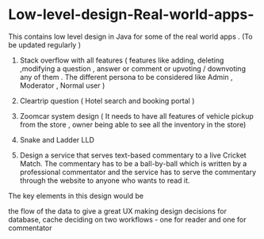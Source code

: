 # Low-level-design-Real-world-apps-
This contains low level design in Java for some of the real world apps . (To be updated regularly ) 

1. Stack overflow with all features ( features like adding, deleting ,modifying a question , answer or comment or upvoting / downvoting any of them .
  The different persona to be considered like Admin , Moderator , Normal user )
   
3. Cleartrip question ( Hotel search and booking portal )
4. Zoomcar system design ( It needs to have all features of vehicle pickup from the store , owner being able to see all the inventory in the store) 
5. Snake and Ladder LLD
  
6. Design a service that serves text-based commentary to a live Cricket Match. The commentary has to be a ball-by-ball which is written by a professional commentator and the service has to serve the commentary through the website to anyone who wants to read it.

The key elements in this design would be

the flow of the data to give a great UX
making design decisions for database, cache
deciding on two workflows - one for reader and one for commentator
